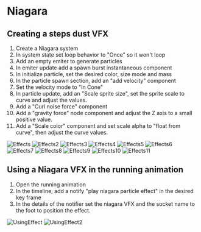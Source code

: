 # Niagara

## Creating a steps dust VFX

1. Create a Niagara system
2. In system state set loop behavior to "Once" so it won't loop
3. Add an empty emiter to generate particles
4. In emiter update add a spawn burst instantaneous component
5. In initialize particle, set the desired color, size mode and mass
6. In the particle spawn section, add an "add velocity" component
7. Set the velocity mode to "In Cone"
8. In particle update, add an "Scale sprite size", set the sprite scale to curve and adjust the values.
9. Add a "Curl noise force" component
10. Add a "gravity force" node component and adjust the Z axis to a small positive value.
11. Add a "Scale color" component and set scale alpha to "float from curve", then adjust the curve values.

![Effects](./Images/niagara/Effects.jpg)
![Effects2](./Images/niagara/Effects2.jpg)
![Effects3](./Images/niagara/Effects3.jpg)
![Effects4](./Images/niagara/Effects4.jpg)
![Effects5](./Images/niagara/Effects5.jpg)
![Effects6](./Images/niagara/Effects6.jpg)
![Effects7](./Images/niagara/Effects7.jpg)
![Effects8](./Images/niagara/Effects8.jpg)
![Effects9](./Images/niagara/Effects9.jpg)
![Effects10](./Images/niagara/Effects10.jpg)
![Effects11](./Images/niagara/Effects11.jpg)


## Using a Niagara VFX in the running animation

1. Open the running animation
2. In the timeline, add a notify "play niagara particle effect" in the desired key frame
3. In the details of the notifier set the niagara VFX and the socket name to the foot to position the effect.

![UsingEffect](./Images/niagara/UsingEffect.jpg)
![UsingEffect2](./Images/niagara/UsingEffect2.jpg)

